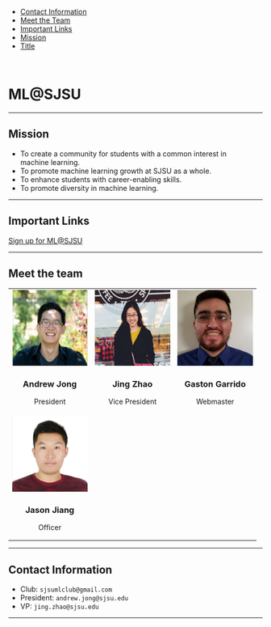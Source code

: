<ul class="navbar">
  <li><a class="links" href="/Website/#contact-information">Contact Information</a></li>
  <li><a class="links" href="/Website/#meet-the-team">Meet the Team</a></li>
  <li><a class="links" href="/Website/#important-links">Important Links</a></li>
  <li><a class="links" href="/Website/#mission">Mission</a></li>
  <li><a class="links" href="/Website/#mlsjsu">Title</a></li>
</ul>

<br>

# ML@SJSU

---

## Mission

 * To create a community for students with a common interest in <br>machine learning.  
 * To promote machine learning growth at SJSU as a whole.  
 * To enhance students with career-enabling skills.  
 * To promote diversity in machine learning.  
 
---

## Important Links

[Sign up for ML@SJSU](https://docs.google.com/forms/d/e/1FAIpQLSePkD5O-81AGgtwxGZSegI2_rq0Ic5o7R9KgyOplnd-yCxa9Q/viewform)

---

## Meet the team
<center>
<table>
  <tr>
    <td><img src="slack/AndrewJong.JPG" width="150" height="150" /> <br> <h3 align="center">Andrew Jong</h3> <p align="center">President</p></td>
    <td><img src="slack/JingZhao.JPG" width="150" height="150" /> <br> <h3 align="center">Jing Zhao</h3> <p align="center">Vice President</p></td>
    <td><img src="slack/GastonGarrido1.jpg" width="150" height="150" /> <br> <h3 align="center">Gaston Garrido </h3> <p align="center"> Webmaster </p></td>
  </tr>
  <tr>
    <td><img src="slack/JasonJiang.JPG" width="150" height="150" /> <br> <h3 align="center">Jason Jiang </h3> <p align="center"> Officer </p></td>
    <td></td>
    <td></td>
  </tr>
</table>
</center>



  
---

## Contact Information

* Club: 		    `sjsumlclub@gmail.com`
* President:    `andrew.jong@sjsu.edu`
* VP: 				`jing.zhao@sjsu.edu`

---
